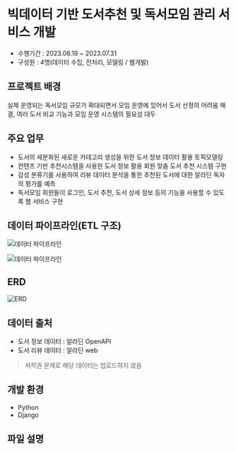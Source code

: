 # 빅데이터 기반 도서추천 및 독서모임 관리 서비스 개발
- 수행기간 : 2023.06.19 ~ 2023.07.31
- 구성원 : 4명(데이터 수집, 전처리, 모델링 / 웹개발)
  
## 프로젝트 배경
실제 운영되는 독서모임 규모가 확대되면서 모임 운영에 있어서 도서 선정의 어려움 해결, 여러 도서 비교 기능과 모임 운영 시스템의 필요성 대두

## 주요 업무
- 도서의 세분화된 새로운 카테고리 생성을 위한 도서 정보 데이터 활용 토픽모델링
- 컨텐츠 기반 추천시스템을 사용한 도서 정보 활용 회원 맞춤 도서 추천 시스템 구현 
- 감성 분류기를 사용하여 리뷰 데이터 분석을 통한 추천된 도서에 대한 알라딘 독자의 평가를 예측  
- 독서모임 회원들이 로그인, 도서 추천, 도서 상세 정보 등의 기능을 사용할 수 있도록 웹 서비스 구현

## 데이터 파이프라인(ETL 구조)
![데이터 파이프라인](https://s3-us-west-2.amazonaws.com/secure.notion-static.com/9ed92e5e-6cae-4636-bb4a-750fb682ddb6/%E1%84%89%E1%85%B3%E1%84%8F%E1%85%B3%E1%84%85%E1%85%B5%E1%86%AB%E1%84%89%E1%85%A3%E1%86%BA_2023-08-17_%E1%84%8B%E1%85%A9%E1%84%92%E1%85%AE_2.44.35.png)

![데이터 파이프라인](https://s3-us-west-2.amazonaws.com/secure.notion-static.com/e7a8a17f-b909-421a-9bb0-28f8d9890a5a/%E1%84%89%E1%85%B3%E1%84%8F%E1%85%B3%E1%84%85%E1%85%B5%E1%86%AB%E1%84%89%E1%85%A3%E1%86%BA_2023-08-17_%E1%84%8B%E1%85%A9%E1%84%92%E1%85%AE_2.22.49.png)

## ERD 
![ERD](https://s3-us-west-2.amazonaws.com/secure.notion-static.com/48c1c6b3-1aa3-4101-9a9d-7671f8c0cbe8/Untitled.png)

## 데이터 출처
- 도서 정보 데이터 : 알라딘 OpenAPI
- 도서 리뷰 데이터 : 알라딘 web
> 저작권 문제로 해당 데이터는 업로드하지 않음

## 개발 환경
- Python
- Django

## 파일 설명


